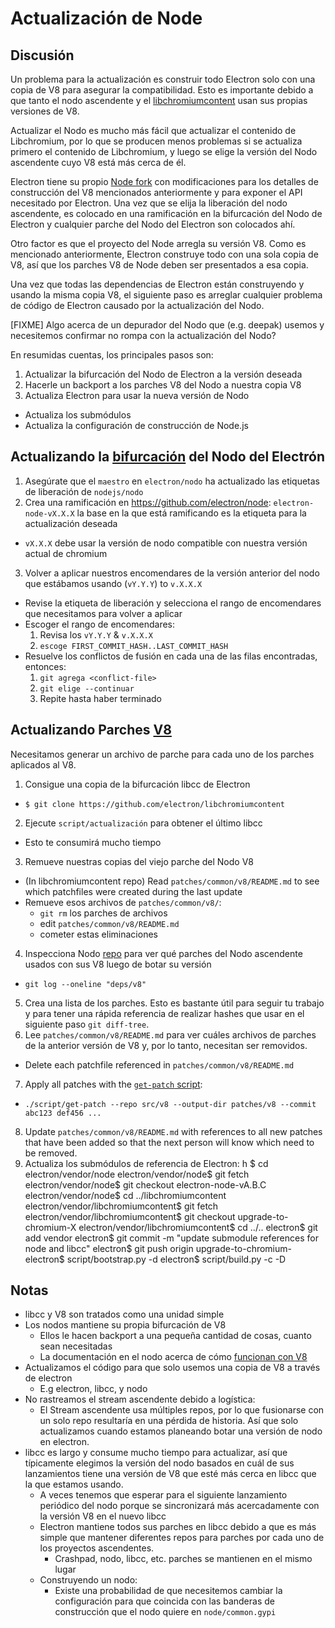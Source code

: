 # Actualización de Node

## Discusión

Un problema para la actualización es construir todo Electron solo con una copia de V8 para asegurar la compatibilidad. Esto es importante debido a que tanto el nodo ascendente y el [libchromiumcontent](upgrading-chromium.md) usan sus propias versiones de V8.

Actualizar el Nodo es mucho más fácil que actualizar el contenido de Libchromium, por lo que se producen menos problemas si se actualiza primero el contenido de Libchromium, y luego se elige la versión del Nodo ascendente cuyo V8 está más cerca de él.

Electron tiene su propio [Node fork](https://github.com/electron/node) con modificaciones para los detalles de construcción del V8 mencionados anteriormente y para exponer el API necesitado por Electron. Una vez que se elija la liberación del nodo ascendente, es colocado en una ramificación en la bifurcación del Nodo de Electron y cualquier parche del Nodo del Electron son colocados ahí.

Otro factor es que el proyecto del Node arregla su versión V8. Como es mencionado anteriormente, Electron construye todo con una sola copia de V8, así que los parches V8 de Node deben ser presentados a esa copia.

Una vez que todas las dependencias de Electron están construyendo y usando la misma copia V8, el siguiente paso es arreglar cualquier problema de código de Electron causado por la actualización del Nodo.

[FIXME] Algo acerca de un depurador del Nodo que (e.g. deepak) usemos y necesitemos confirmar no rompa con la actualización del Nodo?

En resumidas cuentas, los principales pasos son:

1. Actualizar la bifurcación del Nodo de Electron a la versión deseada
2. Hacerle un backport a los parches V8 del Nodo a nuestra copia V8
3. Actualiza Electron para usar la nueva versión de Nodo 
  - Actualiza los submódulos
  - Actualiza la configuración de construcción de Node.js

## Actualizando la [bifurcación](https://github.com/electron/node) del Nodo del Electrón

1. Asegúrate que el `maestro` en `electron/nodo` ha actualizado las etiquetas de liberación de `nodejs/nodo`
2. Crea una ramificación en https://github.com/electron/node: `electron-node-vX.X.X` la base en la que está ramificando es la etiqueta para la actualización deseada 
  - `vX.X.X` debe usar la versión de nodo compatible con nuestra versión actual de chromium
3. Volver a aplicar nuestros encomendares de la versión anterior del nodo que estábamos usando (`vY.Y.Y`) to `v.X.X.X` 
  - Revise la etiqueta de liberación y selecciona el rango de encomendares que necesitamos para volver a aplicar
  - Escoger el rango de encomendares: 
    1. Revisa los `vY.Y.Y` & `v.X.X.X`
    2. `escoge FIRST_COMMIT_HASH..LAST_COMMIT_HASH`
  - Resuelve los conflictos de fusión en cada una de las filas encontradas, entonces: 
    1. `git agrega <conflict-file>`
    2. `git elige --continuar`
    3. Repite hasta haber terminado

## Actualizando Parches [V8](https://github.com/electron/node/src/V8)

Necesitamos generar un archivo de parche para cada uno de los parches aplicados al V8.

1. Consigue una copia de la bifurcación libcc de Electron 
  - `$ git clone https://github.com/electron/libchromiumcontent`
2. Ejecute `script/actualización` para obtener el último libcc 
  - Esto te consumirá mucho tiempo
3. Remueve nuestras copias del viejo parche del Nodo V8 
  - (In libchromiumcontent repo) Read `patches/common/v8/README.md` to see which patchfiles were created during the last update
  - Remueve esos archivos de `patches/common/v8/`: 
    - `git rm` los parches de archivos
    - edit `patches/common/v8/README.md`
    - cometer estas eliminaciones
4. Inspecciona Nodo [repo](https://github.com/electron/node) para ver qué parches del Nodo ascendente usados con sus V8 luego de botar su versión 
  - `git log --oneline "deps/v8"`
5. Crea una lista de los parches. Esto es bastante útil para seguir tu trabajo y para tener una rápida referencia de realizar hashes que usar en el siguiente paso `git diff-tree`.
6. Lee `patches/common/v8/README.md` para ver cuáles archivos de parches de la anterior versión de V8 y, por lo tanto, necesitan ser removidos. 
  - Delete each patchfile referenced in `patches/common/v8/README.md`
7. Apply all patches with the [`get-patch` script](https://github.com/electron/libchromiumcontent/blob/master/script/README.md#get-patch): 
  - `./script/get-patch --repo src/v8 --output-dir patches/v8 --commit abc123 def456 ...`
8. Update `patches/common/v8/README.md` with references to all new patches that have been added so that the next person will know which need to be removed.
9. Actualiza los submódulos de referencia de Electron: 
      h
      $ cd electron/vendor/node
      electron/vendor/node$ git fetch
      electron/vendor/node$ git checkout electron-node-vA.B.C
      electron/vendor/node$ cd ../libchromiumcontent
      electron/vendor/libchromiumcontent$ git fetch
      electron/vendor/libchromiumcontent$ git checkout upgrade-to-chromium-X
      electron/vendor/libchromiumcontent$ cd ../..
      electron$ git add vendor
      electron$ git commit -m "update submodule references for node and libcc"
      electron$ git push origin upgrade-to-chromium-<VERSION>
      electron$ script/bootstrap.py -d
      electron$ script/build.py -c -D

## Notas

- libcc y V8 son tratados como una unidad simple
- Los nodos mantiene su propia bifurcación de V8 
  - Ellos le hacen backport a una pequeña cantidad de cosas, cuanto sean necesitadas
  - La documentación en el nodo acerca de cómo [funcionan con V8](https://nodejs.org/api/v8.html)
- Actualizamos el código para que solo usemos una copia de V8 a través de electron 
  - E.g electron, libcc, y nodo
- No rastreamos el stream ascendente debido a logística: 
  - El Stream ascendente usa múltiples repos, por lo que fusionarse con un solo repo resultaría en una pérdida de historia. Así que solo actualizamos cuando estamos planeando botar una versión de nodo en electron.
- libcc es largo y consume mucho tiempo para actualizar, así que típicamente elegimos la versión del nodo basados en cuál de sus lanzamientos tiene una versión de V8 que esté más cerca en libcc que la que estamos usando. 
  - A veces tenemos que esperar para el siguiente lanzamiento periódico del nodo porque se sincronizará más acercadamente con la versión V8 en el nuevo libcc
  - Electron mantiene todos sus parches en libcc debido a que es más simple que mantener diferentes repos para parches por cada uno de los proyectos ascendentes. 
    - Crashpad, nodo, libcc, etc. parches se mantienen en el mismo lugar
  - Construyendo un nodo: 
    - Existe una probabilidad de que necesitemos cambiar la configuración para que coincida con las banderas de construcción que el nodo quiere en `node/common.gypi`